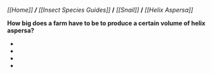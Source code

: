 _[[Home]] **/** [[Insect Species Guides]]_ **/** _[[Snail]]_ **/** _[[Helix Aspersa]]_

**How big does a farm have to be to produce a certain volume of helix aspersa?**

-
-
-
-
